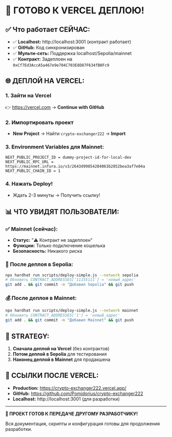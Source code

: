 # 🚀 ГОТОВО К VERCEL ДЕПЛОЮ!

## ✅ Что работает СЕЙЧАС:
- ✅ **Localhost:** http://localhost:3001 (контракт работает)
- ✅ **GitHub:** Код синхронизирован
- ✅ **Мульти-сеть:** Поддержка localhost/Sepolia/mainnet
- ✅ **Контракт:** Задеплоен на `0xCf7Ed3AccA5a467e9e704C703E8D87F634fB0Fc9`

## 🌐 ДЕПЛОЙ НА VERCEL:

### 1. Зайти на Vercel
👉 https://vercel.com → **Continue with GitHub**

### 2. Импортировать проект
- **New Project** → Найти `crypto-exchanger222` → **Import**

### 3. Environment Variables для Mainnet:
```
NEXT_PUBLIC_PROJECT_ID = dummy-project-id-for-local-dev
NEXT_PUBLIC_RPC_URL = https://mainnet.infura.io/v3/2643d99854284063b2852bea3af7e04a
NEXT_PUBLIC_CHAIN_ID = 1
```

### 4. Нажать Deploy!
- Ждать 2-3 минуты → Получить ссылку!

## 📊 ЧТО УВИДЯТ ПОЛЬЗОВАТЕЛИ:

### ✅ Mainnet (сейчас):
- **Статус:** "⚠️ Контракт не задеплоен"
- **Функции:** Только подключение кошелька
- **Безопасность:** Никакого риска

### 🚀 После деплоя в Sepolia:
```bash
npx hardhat run scripts/deploy-simple.js --network sepolia
# Обновить CONTRACT_ADDRESSES['11155111'] = 'новый_адрес'
git add . && git commit -m "Добавил Sepolia" && git push
```

### 💰 После деплоя в Mainnet:
```bash
npx hardhat run scripts/deploy-simple.js --network mainnet
# Обновить CONTRACT_ADDRESSES['1'] = 'новый_адрес'
git add . && git commit -m "Добавил Mainnet" && git push
```

## 🎯 STRATEGY:

1. **Сначала деплой на Vercel** (без контрактов)
2. **Потом деплой в Sepolia** для тестирования
3. **Наконец деплой в Mainnet** для продакшена

## 🔗 ССЫЛКИ ПОСЛЕ VERCEL:
- **Production:** https://crypto-exchanger222.vercel.app/
- **GitHub:** https://github.com/Pomidorius/crypto-exchanger222
- **Localhost:** http://localhost:3001 (для разработки)

---

**🎉 ПРОЕКТ ГОТОВ К ПЕРЕДАЧЕ ДРУГОМУ РАЗРАБОТЧИКУ!**

Вся документация, скрипты и конфигурация готовы для продолжения разработки.
